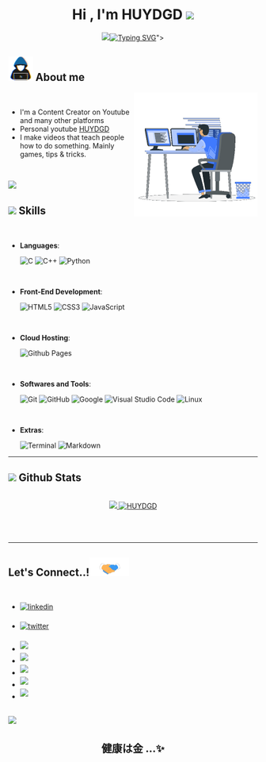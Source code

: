 
<h1 align="center"><b>Hi , I'm HUYDGD </b><img src="https://media.giphy.com/media/hvRJCLFzcasrR4ia7z/giphy.gif" width="35"></h1>

<p align="center">
  <a href="https://github.com/DenverCoder1/readme-typing-svg">
	  <img src="<a href="https://git.io/typing-svg"><img src="https://readme-typing-svg.herokuapp.com?font=Fira+Code&pause=1000&random=false&width=435&lines=absorb+all+the+knowledge%E4%B8%96%E7%95%8C;sudo+yourself+upgrage+everyday;%E3%81%8C%E3%82%93%E3%81%B0%E3%82%8B%E3%82%88%EF%BC%81Don't+give+up!" alt="Typing SVG" /></a>"></a>
</p>

## <picture><img src = "https://github.com/0xAbdulKhalid/0xAbdulKhalid/raw/main/assets/mdImages/about_me.gif" width = 50px></picture> **About me**

<picture> <img align="right" src="https://github.com/0xAbdulKhalid/0xAbdulKhalid/raw/main/assets/mdImages/Right_Side.gif" width = 250px></picture>

<br>

- I'm a Content Creator on Youtube and many other platforms
- Personal youtube [HUYDGD](https://www.youtube.com/@HUYDGD)
- I make videos that teach people how to do something. Mainly games, tips & tricks.

<br>

<img src="https://user-images.githubusercontent.com/73097560/115834477-dbab4500-a447-11eb-908a-139a6edaec5c.gif"><br>

## <img src="https://media2.giphy.com/media/QssGEmpkyEOhBCb7e1/giphy.gif?cid=ecf05e47a0n3gi1bfqntqmob8g9aid1oyj2wr3ds3mg700bl&rid=giphy.gif" width ="25"><b> Skills</b>
<br>

<p align="center">

- **Languages**:
    
    ![C](https://img.shields.io/badge/C%20-%232370ED.svg?style=for-the-badge&logo=c&logoColor=white)
    ![C++](https://img.shields.io/badge/C++%20-%2300599C.svg?style=for-the-badge&logo=c%2B%2B&logoColor=white)
    ![Python](https://img.shields.io/badge/Python%20-%2314354C.svg?style=for-the-badge&logo=python&logoColor=white)

<br>   
    
- **Front-End Development**:

   ![HTML5](https://img.shields.io/badge/HTML5%20-%23E34F26.svg?style=for-the-badge&logo=html5&logoColor=white)
   ![CSS3](https://img.shields.io/badge/CSS%20-%231572B6.svg?style=for-the-badge&logo=css3&logoColor=white)
   ![JavaScript](https://img.shields.io/badge/JavaScript%20-%23F7DF1E.svg?style=for-the-badge&logo=javascript&logoColor=black)

<br>

- **Cloud Hosting**:

    ![Github Pages](https://img.shields.io/badge/GitHub%20Pages-%23327FC7.svg?style=for-the-badge&logo=github&logoColor=white)
    
<br>

- **Softwares and Tools**:

    ![Git](https://img.shields.io/badge/git-%23F05033.svg?style=for-the-badge&logo=git&logoColor=white)
    ![GitHub](https://img.shields.io/badge/github-%23121011.svg?style=for-the-badge&logo=github&logoColor=white)
    ![Google](https://img.shields.io/badge/google-%234285F4.svg?style=for-the-badge&logo=google&logoColor=white)
    ![Visual Studio Code](https://img.shields.io/badge/Visual%20Studio%20Code-0078d7.svg?style=for-the-badge&logo=visual-studio-code&logoColor=white)
    ![Linux](https://img.shields.io/badge/Linux-FCC624?style=for-the-badge&logo=linux&logoColor=black) 

<br>

- **Extras**:

    ![Terminal](https://img.shields.io/badge/Terminal-%23054020?style=for-the-badge&logo=gnu-bash&logoColor=white)
    ![Markdown](https://img.shields.io/badge/markdown-%23000000.svg?style=for-the-badge&logo=markdown&logoColor=white)   


</p>

-----

## <img src="https://media.giphy.com/media/iY8CRBdQXODJSCERIr/giphy.gif" width="35"><b> Github Stats </b>
<br>

<div align="center">

<a href="https://github.com/HUYDGD/">
  <img src="https://github-stats-alpha.vercel.app/api?username=HUYDGD&cc=000&tc=fff&ic=fff&bc=000" width="450"/>
  <img src="https://github-readme-stats.vercel.app/api/top-langs?username=HUYDGD&show_icons=true&locale=en&layout=compact&line_height=20&title_color=7A7ADB&icon_color=2234AE&text_color=D3D3D3&bg_color=0,000000,130F40" width="375"  alt="HUYDGD"/>

</a>
</div>

<br>
<br>
<br>

-----


## <b> Let's Connect..!</b><img src="https://github.com/0xAbdulKhalid/0xAbdulKhalid/raw/main/assets/mdImages/handshake.gif" width ="80">
<br>
<div align='left'>

<ul>

<li>
<a href="https://www.linkedin.com/in/huydgd/" target="_blank">
<img src="https://img.shields.io/badge/linkedin:  HUYDGD-%2300acee.svg?color=405DE6&style=for-the-badge&logo=linkedin&logoColor=white" alt=linkedin style="margin-bottom: 5px;"/>
</a>
</li>

<br>

<li>
<a href="https://twitter.com/huydgd_210s" target="_blank">
<img src="https://img.shields.io/badge/twitter:  HUYDGD-%2300acee.svg?color=1DA1F2&style=for-the-badge&logo=twitter&logoColor=white" alt=twitter style="margin-bottom: 5px;"/>
</a>
</li>

<br>

<li>
<a href="https://www.youtube.com/@HUYDGD" target="_blank">
<img src="https://img.shields.io/badge/youtube:  HUYDGD-%23EA4335.svg?style=for-the-badge&logo=youtube&logoColor=white" t=mail style="margin-bottom: 5px;" />
</a>
</li>

<li>
<a href="https://www.facebook.com/huydgd.210s" target="_blank">
<img src="https://img.shields.io/badge/facebook:%20%20HUYDGD-%23EA4335.svg?style=for-the-badge&logo=facebook&logoColor=white&color=3b5998" t=mail style="margin-bottom: 5px;" />
</a>
</li>

<li>
<a href="https://www.instagram.com/huydgd/" target="_blank">
<img src="https://img.shields.io/badge/instagram:  HUYDGD-%23EA4335.svg?style=for-the-badge&logo=instagram&logoColor=white&color=eb34eb" t=mail style="margin-bottom: 5px;" />
</a>
</li>

<li>
<a href="https://www.tiktok.com/@huydgd" target="_blank">
<img src="https://img.shields.io/badge/tiktok:  HUYDGD-%23EA4335.svg?style=for-the-badge&logo=tiktok&logoColor=white&color=000000" t=mail style="margin-bottom: 5px;" />
</a>
</li>

<li>
<a href="https://www.behance.net/huydgd" target="_blank">
<img src="https://img.shields.io/badge/behance:  HUYDGD-%23EA4335.svg?style=for-the-badge&logo=behance&logoColor=white&color=1769ff" t=mail style="margin-bottom: 5px;" />
</a>
</li>
	
</ul>
</div>

<br>
<img src="https://user-images.githubusercontent.com/73097560/115834477-dbab4500-a447-11eb-908a-139a6edaec5c.gif">
<br>

<div align='center'>

## <b>健康は金 ...✨</b>

</div>
<br>

<!--
**HUYDGD/HUYDGD** is a ✨ _special_ ✨ repository because its `README.md` (this file) appears on your GitHub profile.

Here are some ideas to get you started:

- 🔭 I’m currently working on ...
- 🌱 I’m currently learning ...
- 👯 I’m looking to collaborate on ...
- 🤔 I’m looking for help with ...
- 💬 Ask me about ...
- 📫 How to reach me: ...
- 😄 Pronouns: ...
- ⚡ Fun fact: ...
-->
